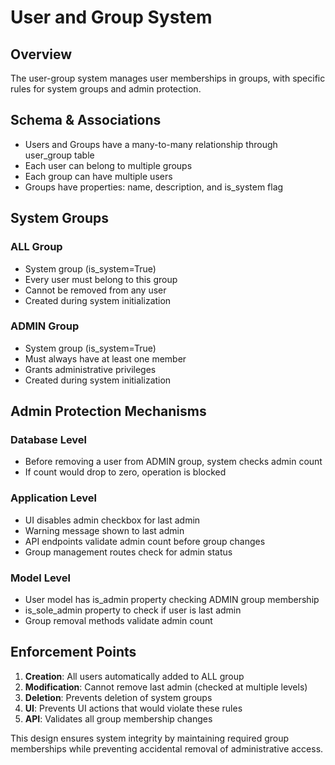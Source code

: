 # User and Group System

## Overview
The user-group system manages user memberships in groups, with specific rules for system groups and admin protection.

## Schema & Associations
- Users and Groups have a many-to-many relationship through user_group table
- Each user can belong to multiple groups
- Each group can have multiple users
- Groups have properties: name, description, and is_system flag

## System Groups

### ALL Group
- System group (is_system=True)
- Every user must belong to this group
- Cannot be removed from any user
- Created during system initialization

### ADMIN Group
- System group (is_system=True)
- Must always have at least one member
- Grants administrative privileges
- Created during system initialization

## Admin Protection Mechanisms

### Database Level
- Before removing a user from ADMIN group, system checks admin count
- If count would drop to zero, operation is blocked

### Application Level
- UI disables admin checkbox for last admin
- Warning message shown to last admin
- API endpoints validate admin count before group changes
- Group management routes check for admin status

### Model Level
- User model has is_admin property checking ADMIN group membership
- is_sole_admin property to check if user is last admin
- Group removal methods validate admin count

## Enforcement Points
1. **Creation**: All users automatically added to ALL group
2. **Modification**: Cannot remove last admin (checked at multiple levels)
3. **Deletion**: Prevents deletion of system groups
4. **UI**: Prevents UI actions that would violate these rules
5. **API**: Validates all group membership changes

This design ensures system integrity by maintaining required group memberships while preventing accidental removal of administrative access.